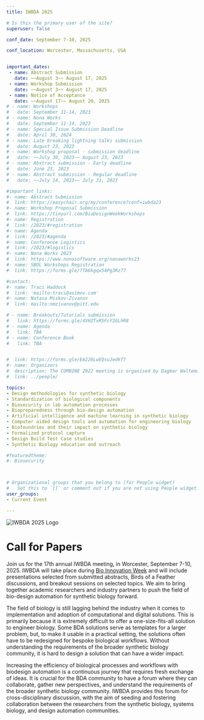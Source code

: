 ```yaml
---
title: IWBDA 2025

# Is this the primary user of the site?
superuser: false

conf_date: September 7-10, 2025

conf_location: Worcester, Massachusetts, USA


important_dates:
 - name: Abstract Submission
   date: ~~August 3~~ August 17, 2025
 - name: Workshop Submission
   date: ~~August 3~~ August 17, 2025
 - name: Notice of Acceptance
   date: ~~August 17~~ August 20, 2025
# - name: Workshops
#   date: September 11-14, 2023
# - name: Nona Works
#   date: September 11-14, 2023
# - name: Special Issue Submission Deadline
#   date: April 30, 2024
# - name: Late breaking lightning talks submission
#   date: August 23, 2023
# - name: Workshop proposal - submission deadline
#   date: ~~July 30, 2023~~ August 23, 2023
# - name: Abstract submission - Early deadline
#   date: June 23, 2023
# - name: Abstract submission - Regular deadline
#   date: ~~July 14, 2023~~ July 31, 2023

#important_links:
#- name: Abstract Submission
#  link: https://easychair.org/my/conference?conf=iwbda23
#- name: Workshop Proposal Submission
#  link: https://tinyurl.com/BioDesignWeekWorkshops
#- name: Registration
#  link: /2023/#registration
#- name: Agenda
#  link: /2023/#agenda
#- name: Conference Logistics
#  link: /2023/#logistics
#- name: Nona Works 2023
#  link: https://www.nonasoftware.org/nonaworks23
#- name: SBOL Workshops Registration
#  link: https://forms.gle/7TA6kgqx54Pg3Rz77

#contact:
#- name: Traci Haddock
#  link: 'mailto:traci@asimov.com'
#- name: Natasa Miskov-Zivanov
#  link: mailto:nmzivanov@pitt.edu

# - name: Breakouts/Tutorials submission
#   link: https://forms.gle/4VHZTxR5FcY2GLhR8
# - name: Agenda
#   link: TBA
# - name: Conference Book
#   link: TBA


#  link: https://forms.gle/Em226LwEQsuJedkf7
#- name: Organizers
#  description: The COMBINE 2022 meeting is organised by Dagmar Waltemath and Matthias König.
#  link: ../people/

topics:
- Design methodologies for synthetic biology
- Standardization of biological components
- Biosecurity in lab automation processes
- Biopreparedness through bio-design automation
- Artificial intelligence and machine learning in synthetic biology
- Computer aided design tools and automation for engineering biology
- Biofoundries and their impact on synthetic biology
- Formalized protocol capture
- Design Build Test Case studies
- Synthetic Biology education and outreach

#featuredtheme:
#- Biosecurity



# Organizational groups that you belong to (for People widget)
#   Set this to `[]` or comment out if you are not using People widget.
user_groups:
- Current Event

---
```

![IWBDA 2025 Logo](iwbda2025_logo.png)

<!--
# Announcements

## IWBDA Scholarships
IWBDA Scholarships are available for students, postdocs, and young researchers. {{<staticref "uploads/IWBDA_Scholarships_2024.pdf" "newtab">}} Please see this PDF for details.{{</staticref>}}.

This year applications will be accepted via this Google form: [Scholarship Application Form](https://forms.gle/MrButFeYMsefvs8i7).

## Late Breaking Abstract Submissions
<b>Now Open:</b> Submissions for our late breaking abstracts for IWBDA!
-->

<!--
<b>Now Open:</b> Submissions for our late breaking lightning talks for IWBDA!

Submit a short abstract between 100-200 words in length to be considered for our late breaking lightning talks. You may also include up to one figure, but it’s not a requirement.
Abstracts must be submitted through the [IWBDA EasyChair](https://easychair.org/my/conference?conf=iwbda23). Submissions cannot exceed 200 words (or 1 page if figure is included).

If you do not have an EasyChair account, please create one by following the instructions specified [here](https://easychair.org/help/account_creation). Please check [Submission Guidelines](/2023/#submission-guidelines) for additional details including submission format.

Submissions are due by Wednesday, August 23.
-->

# Call for Papers
Join us for the 17th annual IWBDA meeting, in Worcester, September 7-10, 2025. IWBDA will take place during [Bio Innovation Week](https://biodesign-automation-consortium.github.io/Bio-Innovation-Week/) and will include presentations selected from submitted abstracts, Birds of a Feather discussions, and breakout sessions on selected topics. We aim to bring together academic researchers and industry partners to push the field of bio-design automation for synthetic biology forward.

The field of biology is still lagging behind the industry when it comes to implementation and adoption of computational and digital solutions. This is primarily because it is extremely difficult to offer a one-size-fits-all solution to engineer biology. Some BDA solutions serve as templates for a larger problem, but, to make it usable in a practical setting, the solutions often have to be redesigned for bespoke biological workflows. Without understanding the requirements of the broader synthetic biology community, it is hard to design a solution that can have a wider impact.

Increasing the efficiency of biological processes and workflows with biodesign automation is a continuous journey that requires fresh exchange of ideas. It is crucial for the BDA community to have a forum where they can collaborate, gather new perspectives, and understand the requirements of the broader synthetic biology community. IWBDA provides this forum for cross-disciplinary discussion, with the aim of seeding and fostering collaboration between the researchers from the synthetic biology, systems biology, and design automation communities.
